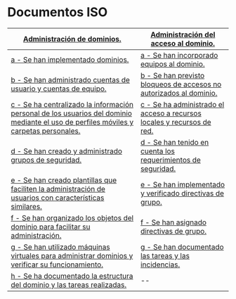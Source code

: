 # Documentos ISO

[Administración de dominios.]()|[Administración del acceso al dominio.]()
--|--
[a - Se han implementado dominios.]()|[a - Se han incorporado equipos al dominio.]()
[b - Se han administrado cuentas de usuario y cuentas de equipo.]()|[b - Se han previsto bloqueos de accesos no autorizados al dominio.]()
[c - Se ha centralizado la información personal de los usuarios del dominio mediante el uso de perfiles móviles y carpetas personales.]()|[c - Se ha administrado el acceso a recursos locales y recursos de red.]()
[d - Se han creado y administrado grupos de seguridad.]()|[d - Se han tenido en cuenta los requerimientos de seguridad.]()
[e - Se han creado plantillas que faciliten la administración de usuarios con características similares.]()|[e - Se han implementado y verificado directivas de grupo.]()
[f - Se han organizado los objetos del dominio para facilitar su administración.]()|[f - Se han asignado directivas de grupo.]()
[g - Se han utilizado máquinas virtuales para administrar dominios y verificar su funcionamiento.]()|[g - Se han documentado las tareas y las incidencias.]()
[h - Se ha documentado la estructura del dominio y las tareas realizadas.]()|--
